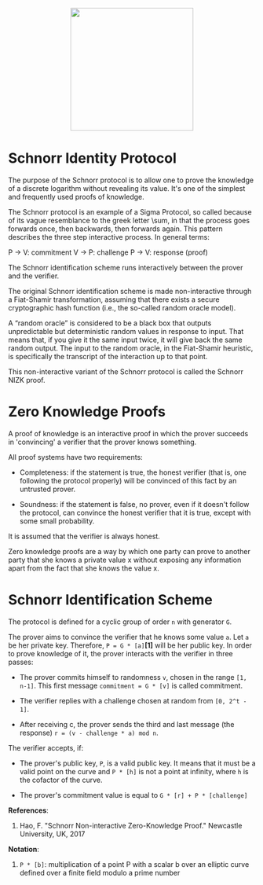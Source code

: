 <p align="center">
  <a href="http://www.adjoint.io"><img src="https://www.adjoint.io/images/logo-small.png" width="250"/></a>
</p>

Schnorr Identity Protocol
=========================

The purpose of the Schnorr protocol is to allow one to prove the knowledge of a discrete logarithm without revealing its value. It's one of the simplest and frequently used proofs of knowledge.

The Schnorr protocol is an example of a Sigma Protocol, so called because of its vague resemblance to the greek letter \sum, in that the process goes forwards once, then backwards, then forwards again. This pattern describes the three step interactive process. In general terms:

P  ->  V:  commitment
V  ->  P:  challenge
P  ->  V:  response (proof)

The Schnorr identification scheme runs interactively between the prover and the verifier.

The original Schnorr identification scheme is made non-interactive through a Fiat-Shamir transformation, assuming that there exists a secure cryptographic hash function (i.e., the so-called random oracle model).

A “random oracle” is considered to be a black box that outputs unpredictable but deterministic random values in response to input. That means that, if you give it the same input twice, it will
give back the same random output. The input to the random oracle, in the Fiat-Shamir heuristic, is
specifically the transcript of the interaction up to that point.

This non-interactive variant of the Schnorr protocol is called the Schnorr NIZK proof.

Zero Knowledge Proofs
=====================

A proof of knowledge is an interactive proof in which the prover succeeds in 'convincing' a verifier that the prover knows something.

All proof systems have two requirements:

- Completeness: if the statement is true, the honest verifier (that is, one following the protocol properly) will be convinced of this fact by an untrusted prover.

- Soundness: if the statement is false, no prover, even if it doesn't follow the protocol, can convince the honest verifier that it is true, except with some small probability.

It is assumed that the verifier is always honest.

Zero knowledge proofs are a way by which one party can prove to another party that she knows a private value x without exposing any information apart from the fact that she knows the value x.

Schnorr Identification Scheme
=============================

The protocol is defined for a cyclic group of order `n` with generator `G`.

The prover aims to convince the verifier that he knows some value `a`. Let `a` be her private key. Therefore, `P = G * [a]`**[1]** will be her public key. In order to prove knowledge of it, the prover interacts with the verifier in three passes:

- The prover commits himself to randomness `v`, chosen in the range `[1, n-1]`. This first message `commitment = G * [v]` is called commitment.

- The verifier replies with a challenge chosen at random from `[0, 2^t - 1]`.

- After receiving c, the prover sends the third and last message (the response) `r = (v - challenge * a) mod n`.

The verifier accepts, if:
- The prover's public key, `P`, is a valid public key. It means that it must be a valid point on the curve and `P * [h]` is not a point at infinity, where `h` is the cofactor of the curve.

- The prover's commitment value is equal to `G * [r] + P * [challenge]`

**References**:

1.  Hao, F. "Schnorr Non-interactive Zero-Knowledge Proof." Newcastle University, UK, 2017


**Notation**:

1. `P * [b]`: multiplication of a point P with a scalar b over an elliptic curve defined over a finite field modulo a prime number
